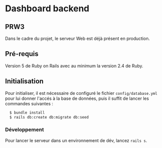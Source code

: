 # Dashboard backend

## PRW3

Dans le cadre du projet, le serveur Web est déjà présent en production.

## Pré-requis

Version 5 de Ruby on Rails avec au minimum la version 2.4 de Ruby.

## Initialisation

Pour initialiser, il est nécessaire de configuré le fichier `config/database.yml` pour lui donner l'accés à la base de données, puis il suffit de lancer les commandes suivantes : 

```bash
  $ bundle install
  $ rails db:create db:migrate db:seed
```

### Développement

Pour lancer le serveur dans un environnement de dév, lancez `rails s`.
